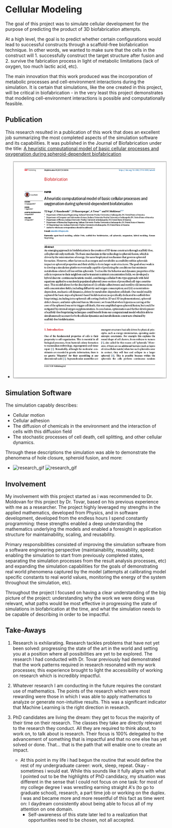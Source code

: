 # Cellular Modeling

The goal of this project was to simulate cellular development for the purpose of predicting the product of 3D biofabrication attempts.

At a high level, the goal is to predict whether certain configurations would lead to successful constructs through a scaffold-free biofabrication technique. In other words, we wanted to make sure that the cells in the construct will 1. successfully construct the target structure after fusion and 2. survive the fabrication process in light of metabolic limitations (lack of oxygen, too much lactic acid, etc).

The main innovation that this work produced was the incorporation of metabolic processes and cell-environment interactions during the simulation. It is certain that simulations, like the one created in this project, will be critical in biofabrication - in the very least this project demonstrates that modeling cell-environment interactions is possible and computationally feasible.

## Publication
This research resulted in a publication of this work that does an excellent job summarizing the most completed aspects of the simulation software and its capabilities. It was published in the Journal of Biofabrication under the title: [A heuristic computational model of basic cellular processes and oxygenation during spheroid-dependent biofabrication][Cellular_Modeling_Link]

- [![pdf_preview][CM_Preview]][Cellular_Modeling_Link]

## Simulation Software

The simulation capably describes:

- Cellular motion
- Cellular adhesion
- The diffusion of chemicals in the environment and the interaction of cells with this diffusion field
- The stochastic processes of cell death, cell splitting, and other cellular dynamics.

Through these descriptions the simulation was able to demonstrate the phenomena of hole closure, spheroid fusion, and more:

- ![research_gif][hole_closure] ![research_gif][fusion]





## Involvement
My involvement with this project started as i was recommended to Dr. Moldovan for this project by Dr. Tovar, based on his previous experience with me as a researcher. The project highly leveraged my strengths in the applied mathematics, developed from Physics, and in software development, developed from the endless hours I spend constantly programming: these strengths enabled a deep understanding the mathematics underlying the models and enabled a foresight in application structure for maintainability, scaling, and reusability.

Primary responsibilities consisted of improving the simulation software from a software engineering perspective (maintainability, reusability, speed: enabling the simulation to start from previously completed states, separating the simulation processes from the result analysis processes, etc) and expanding the simulation capabilities for the goals of demonstrating real world phenomena captured by the model (attempts at calibrating model specific constants to real world values, monitoring the energy of the system throughout the simulation, etc).

Throughout the project I focused on having a clear understanding of the big picture of the project: understanding why the work we were doing was relevant, what paths would be most effective in progressing the state of simulations in biofabrication at the time, and what the simulation needs to be capable of describing in order to be impactful.

## Take-Aways
1. Research is exhilarating. Research tackles problems that have not yet been solved: progressing the state of the art in the world and setting you at a position where all possibilities are yet to be explored. The research I had conducted with Dr. Tovar previously had demonstrated that the work patterns required in research resonated with my work processes; this experience brought to light the accessibility of working on research which is incredibly impactful.  

2. Whatever research I am conducting in the future requires the constant use of mathematics. The points of the research which were most rewarding were those in which I was able to apply mathematics to analyze or generate non-intuitive results. This was a significant indicator that Machine Learning is the right direction in research.

3. PhD candidates are living the dream: they get to focus the majority of their time on their research. The classes they take are directly relevant to the research they conduct. All they are required to think about, to work on, to talk about is research. Their focus is 100% delegated to the advancement of something that is impactful and that no one else has yet solved or done. That... that is the path that will enable one to create an impact.
    - At this point in my life i had begun the routine that would define the rest of my undergraduate career: work, sleep, repeat. Okay - sometimes i would eat. While this sounds like it fully aligns with what I pointed out to be the highlights of PhD candidacy, my situation was different in the sense that I could not focus on one task: for most of my college degree I was wrestling earning straight A's (to go to graduate school), research, a part time job or working on the duplex. I was and became more and more resentful of this fact as time went on: I daydream consistently about being able to focus all of my attention on one domain.
        - Self-awareness of this state later led to a realization that opportunities need to be chosen, not all accepted.







[CM_Preview]:  /_material/research/Cellular_Modeling/Cellular_Modeling_Preview.png "A heuristic computational model of basic cellular processes and oxygenation during spheroid-dependent biofabrication"
[Cellular Modeling Paper]:  /_material/research/Cellular_Modeling/Cellular_Modeling.pdf
[Cellular_Modeling_Link]: http://iopscience.iop.org/article/10.1088/1758-5090/aa6ed4

[hole_closure]: /_material/research/Cellular_Modeling/hole_closure_100s.gif
[fusion]: /_material/research/Cellular_Modeling/fusion_test.gif
